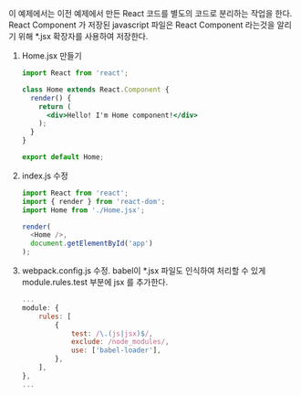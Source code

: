 이 예제에서는 이전 예제에서 만든 React 코드를 별도의 코드로 분리하는 작업을 한다. React Component 가 저장된 javascript 파일은 React Component 라는것을 알리기 위해 *.jsx 확장자를 사용하여 저장한다.

1. Home.jsx 만들기

   ```jsx
   import React from 'react';
   
   class Home extends React.Component {
     render() {
       return (
         <div>Hello! I'm Home component!</div>
       );
     }
   }
   
   export default Home;
   ```

2. index.js 수정

   ```javascript
   import React from 'react';
   import { render } from 'react-dom';
   import Home from './Home.jsx';
   
   render(
     <Home />,
     document.getElementById('app')
   );
   ```



3. webpack.config.js 수정. babel이 *.jsx 파일도 인식하여 처리할 수 있게 module.rules.test 부분에 jsx 를 추가한다.

   ```javascript
   ...
   module: {
       rules: [
           {
               test: /\.(js|jsx)$/,
               exclude: /node_modules/,
               use: ['babel-loader'],
           },
       ],
   },
   ...
   ```

